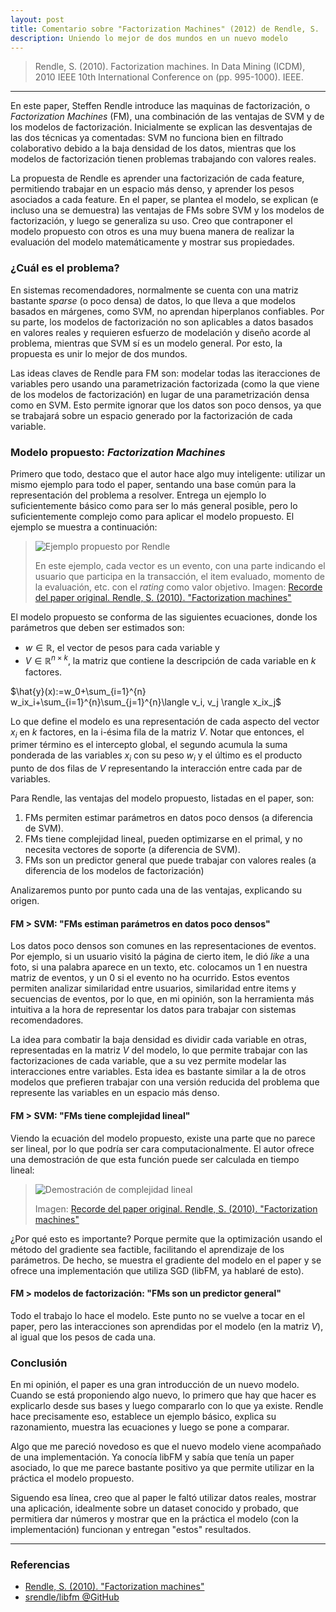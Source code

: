 ```yaml
---
layout: post
title: Comentario sobre "Factorization Machines" (2012) de Rendle, S.
description: Uniendo lo mejor de dos mundos en un nuevo modelo
---
```


> Rendle, S. (2010). Factorization machines. In Data Mining (ICDM), 2010 
> IEEE 10th International Conference on (pp. 995-1000). IEEE.

---

En este paper, Steffen Rendle introduce las maquinas de factorización, o *Factorization Machines* (FM), una combinación de las ventajas de SVM y de los modelos de factorización. Inicialmente se explican las desventajas de las dos técnicas ya comentadas: SVM no funciona bien en filtrado colaborativo debido a la baja densidad de los datos, mientras que los modelos de factorización tienen problemas trabajando con valores reales. 

La propuesta de Rendle es aprender una factorización de cada feature, permitiendo trabajar en un espacio más denso, y aprender los pesos asociados a cada feature. En el paper, se plantea el modelo, se explican (e incluso una se demuestra) las ventajas de FMs sobre SVM y los modelos de factorización, y luego se generaliza su uso. Creo que contraponer el modelo propuesto con otros es una muy buena manera de realizar la evaluación del modelo matemáticamente y mostrar sus propiedades. 

### ¿Cuál es el problema?

En sistemas recomendadores, normalmente se cuenta con una matriz bastante *sparse* (o poco densa) de datos, lo que lleva a que modelos basados en márgenes, como SVM, no aprendan hiperplanos confiables. Por su parte, los modelos de factorización no son aplicables a datos basados en valores reales y requieren esfuerzo de modelación y diseño acorde al problema, mientras que SVM sí es un modelo general. Por esto, la propuesta es unir lo mejor de dos mundos.

Las ideas claves de Rendle para FM son: modelar todas las iteracciones de variables pero usando una parametrización factorizada (como la que viene de los modelos de factorización) en lugar de una parametrización densa como en SVM. Esto permite ignorar que los datos son poco densos, ya que se trabajará sobre un espacio generado por la factorización de cada variable.

### Modelo propuesto: *Factorization Machines*

Primero que todo, destaco que el autor hace algo muy inteligente: utilizar un mismo ejemplo para todo el paper, sentando una base común para la representación del problema a resolver. Entrega un ejemplo lo suficientemente básico como para ser lo más general posible, pero lo suficientemente complejo como para aplicar el modelo propuesto. El ejemplo se muestra a continuación:

> ![Ejemplo propuesto por Rendle](/recsys/public/img/fm-example.jpg)
>
> En este ejemplo, cada vector es un evento, con una parte indicando el usuario que participa en la transacción, el item evaluado, momento de la evaluación, etc. con el *rating* como valor objetivo. Imagen: [Recorde del paper original. Rendle, S. (2010). "Factorization machines"](https://www.csie.ntu.edu.tw/~b97053/paper/Rendle2010FM.pdf)

El modelo propuesto se conforma de las siguientes ecuaciones, donde los parámetros que deben ser estimados son:

* $w \in \mathbb{R}$,  el vector de pesos para cada variable y 
* $V \in \mathbb{R}^{n\times k}$, la matriz que contiene la descripción de cada variable en $k$ factores.

$\hat{y}(x):=w_0+\sum_{i=1}^{n} w_ix_i+\sum_{i=1}^{n}\sum_{j=1}^{n}\langle v_i, v_j \rangle x_ix_j$

Lo que define el modelo es una representación de cada aspecto del vector $x_i$ en $k$ factores, en la i-ésima fila de la matriz $V$. Notar que entonces, el primer término es el intercepto global, el segundo acumula la suma ponderada de las variables $x_i$ con su peso $w_i$ y el último es el producto punto de dos filas de $V$ representando la interacción entre cada par de variables.

Para Rendle, las ventajas del modelo propuesto, listadas en el paper, son:

1. FMs permiten estimar parámetros en datos poco densos (a diferencia de SVM).
2. FMs tiene complejidad lineal, pueden optimizarse en el primal, y no necesita vectores de soporte (a diferencia de SVM).
3. FMs son un predictor general que puede trabajar con valores reales (a diferencia de los modelos de factorización)

Analizaremos punto por punto cada una de las ventajas, explicando su origen.

#### FM > SVM: "FMs estiman parámetros en datos poco densos"

Los datos poco densos son comunes en las representaciones de eventos. Por ejemplo, si un usuario visitó la página de cierto item, le dió *like* a una foto, si una palabra aparece en un texto, etc. colocamos un $1$ en nuestra matriz de eventos, y un $0$ si el evento no ha ocurrido. Estos eventos permiten analizar similaridad entre usuarios, similaridad entre items y secuencias de eventos, por lo que, en mi opinión, son la herramienta más intuitiva a la hora de representar los datos para trabajar con sistemas recomendadores.

La idea para combatir la baja densidad es dividir cada variable en otras, representadas en la matriz $V$ del modelo, lo que permite trabajar con las factorizaciones de cada variable, que a su vez permite modelar las interacciones entre variables. Esta idea es bastante similar a la de otros modelos que prefieren trabajar con una versión reducida del problema que represente las variables en un espacio más denso.

#### FM > SVM: "FMs tiene complejidad lineal"

Viendo la ecuación del modelo propuesto, existe una parte que no parece ser lineal, por lo que podría ser cara computacionalmente. El autor ofrece una demostración de que esta función puede ser calculada en tiempo lineal:

> ![Demostración de complejidad lineal](/recsys/public/img/fm-proof.jpg)
>
> Imagen: [Recorde del paper original. Rendle, S. (2010). "Factorization machines"](https://www.csie.ntu.edu.tw/~b97053/paper/Rendle2010FM.pdf)

¿Por qué esto es importante? Porque permite que la optimización usando el método del gradiente sea factible, facilitando el aprendizaje de los parámetros. De hecho, se muestra el gradiente del modelo en el paper y se ofrece una implementación que utiliza SGD (libFM, ya hablaré de esto).

#### FM > modelos de factorización: "FMs son un predictor general"

Todo el trabajo lo hace el modelo. Este punto no se vuelve a tocar en el paper, pero las interacciones son aprendidas por el modelo (en la matriz $V$), al igual que los pesos de cada una.

### Conclusión

En mi opinión, el paper es una gran introducción de un nuevo modelo. Cuando se está proponiendo algo nuevo, lo primero que hay que hacer es explicarlo desde sus bases y luego compararlo con lo que ya existe. Rendle hace precisamente eso, establece un ejemplo básico, explica su razonamiento, muestra las ecuaciones y luego se pone a comparar. 

Algo que me pareció novedoso es que el nuevo modelo viene acompañado de una implementación. Ya conocía libFM y sabía que tenía un paper asociado, lo que me parece bastante positivo ya que permite utilizar en la práctica el modelo propuesto.

Siguendo esa línea, creo que al paper le faltó utilizar datos reales, mostrar una aplicación, idealmente sobre un dataset conocido y probado, que permitiera dar números y mostrar que en la práctica el modelo (con la implementación) funcionan y entregan "estos" resultados.

---

### Referencias

* [Rendle, S. (2010). "Factorization machines"](https://www.csie.ntu.edu.tw/~b97053/paper/Rendle2010FM.pdf)
* [srendle/libfm @GitHub](https://github.com/srendle/libfm.git)


